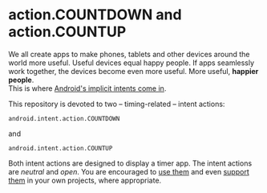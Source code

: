 action.COUNTDOWN and action.COUNTUP
===================================

We all create apps to make phones, tablets and other devices around the world more useful. Useful devices equal happy people.
If apps seamlessly work together, the devices become even more useful. More useful, **happier people**.  
This is where [Android's implicit intents come in](http://android-developers.blogspot.com/2012/02/share-with-intents.html).

This repository is devoted to two – timing-related – intent actions:

    android.intent.action.COUNTDOWN

and

    android.intent.action.COUNTUP

Both intent actions are designed to display a timer app. The intent actions are *neutral* and *open*. You are encouraged to
[use them](//github.com/Pimm/android-count-intents/blob/master/documentation/using.md) and even
[support them](//github.com/Pimm/android-count-intents/blob/master/documentation/supporting.md) in your own projects, where
appropriate.
